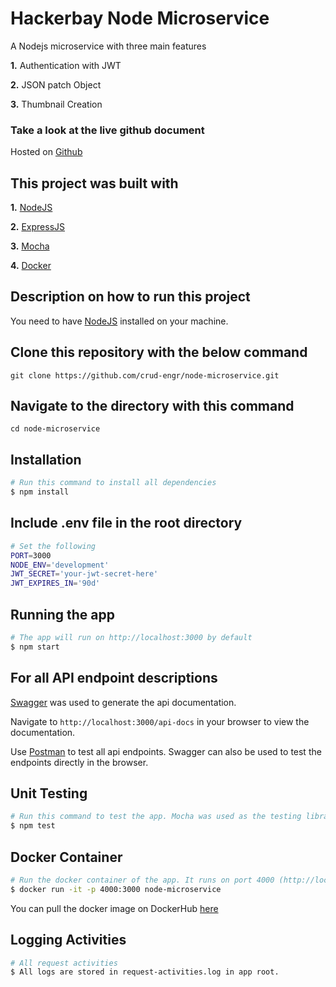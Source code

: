 # Hackerbay Node Microservice

A Nodejs microservice with three main features

 **1.** Authentication with JWT

 **2.** JSON patch Object
 
 **3.** Thumbnail Creation

### Take a look at the live github document
Hosted on [Github](https://crud-engr.github.io/node-microservice/)

## This project was built with

 **1.** [NodeJS](https://nodejs.org)

 **2.** [ExpressJS](https://expressjs.com/)

 **3.** [Mocha](https://mochajs.org/)

 **4.** [Docker](https://www.docker.com/get-started)

## Description on how to run this project

You need to have [NodeJS](https://nodejs.org/en/download/) installed on your machine.

## Clone this repository with the below command
```
git clone https://github.com/crud-engr/node-microservice.git
```

## Navigate to the directory with this command
```
cd node-microservice
```

## Installation 
```bash
# Run this command to install all dependencies
$ npm install
```

## Include .env file in the root directory 
```bash
# Set the following
PORT=3000
NODE_ENV='development'
JWT_SECRET='your-jwt-secret-here'
JWT_EXPIRES_IN='90d'
```

## Running the app

```bash
# The app will run on http://localhost:3000 by default
$ npm start
```

## For all API endpoint descriptions 
[Swagger](https://swagger.io/) was used to generate the api documentation.

Navigate to ``` http://localhost:3000/api-docs ``` in your browser to view the documentation.

Use [Postman](https://www.postman.com/downloads/) to test all api endpoints. Swagger can also be used to test the endpoints directly in the browser.

## Unit Testing

```bash
# Run this command to test the app. Mocha was used as the testing library and chai as the assertion library.
$ npm test
```

## Docker Container

```bash
# Run the docker container of the app. It runs on port 4000 (http://localhost:4000)
$ docker run -it -p 4000:3000 node-microservice
```
You can pull the docker image on DockerHub [here](https://hub.docker.com/r/crudengr/node-microservice)

## Logging Activities

```bash
# All request activities
$ All logs are stored in request-activities.log in app root.
```